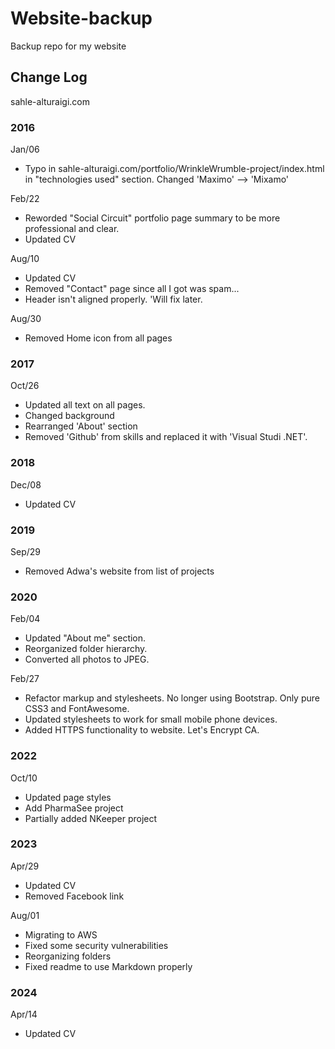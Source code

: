 # Website-backup
Backup repo for my website


## Change Log

sahle-alturaigi.com

### 2016

Jan/06
- Typo in sahle-alturaigi.com/portfolio/WrinkleWrumble-project/index.html
in "technologies used" section. Changed 'Maximo' --> 'Mixamo'

Feb/22
- Reworded "Social Circuit" portfolio page summary to be more professional and clear.
- Updated CV

Aug/10
- Updated CV
- Removed "Contact" page since all I got was spam...
- Header isn't aligned properly. 'Will fix later.

Aug/30
- Removed Home icon from all pages

### 2017

Oct/26
- Updated all text on all pages.
- Changed background
- Rearranged 'About' section
- Removed 'Github' from skills and replaced it with 'Visual Studi .NET'.

### 2018

Dec/08
- Updated CV		

### 2019

Sep/29
- Removed Adwa's website from list of projects

### 2020

Feb/04
- Updated "About me" section.
- Reorganized folder hierarchy.
- Converted all photos to JPEG.

Feb/27
- Refactor markup and stylesheets. No longer using Bootstrap. Only pure CSS3 and FontAwesome.
- Updated stylesheets to work for small mobile phone devices.
- Added HTTPS functionality to website. Let's Encrypt CA.

### 2022
	
Oct/10
- Updated page styles
- Add PharmaSee project
- Partially added NKeeper project

### 2023

Apr/29
- Updated CV
- Removed Facebook link

Aug/01
- Migrating to AWS
- Fixed some security vulnerabilities
- Reorganizing folders
- Fixed readme to use Markdown properly

### 2024

Apr/14
- Updated CV